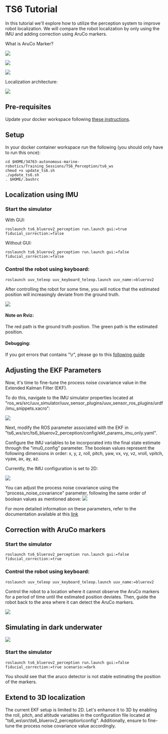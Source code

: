 # TS6 Tutorial #

In this tutorial we'll explore how to utilize the perception system to improve robot localization.
We will compare the robot localization by only using the IMU and adding correction using AruCo markers.

What is AruCo Marker?

![](assets/aruco_marker.png)

![](assets/aruco_gazebo.png)

![](assets/marker_placing.png)

Localization architecture:

![](assets/TS6_diagram.png)

## Pre-requisites ##

Update your docker workspace following [these instructions](https://gitlab.gbar.dtu.dk/dtu-asl/courses/34763-autonomous-marine-robotics/-/tree/main/#getting-course-updates).

## Setup ##

In your docker container workspace run the following (you should only have to run this once):

```
cd $HOME/34763-autonomous-marine-robotics/Training_Sessions/TS6_Perception/ts6_ws
chmod +x update_ts6.sh
./update_ts6.sh
. $HOME/.bashrc
```

## Localization using IMU ###

### Start the simulator

With GUI:

```
roslaunch ts6_bluerov2_perception run.launch gui:=true fiducial_correction:=false
```

Without GUI:

```
roslaunch ts6_bluerov2_perception run.launch gui:=false fiducial_correction:=false
```

### Control the robot using keyboard:
```
roslaunch uuv_teleop uuv_keyboard_teleop.launch uuv_name:=bluerov2 
```

After controlling the robot for some time, you will notice that the estimated position will increasingly deviate from the ground truth.

![](assets/ts6_imu_only.png)

#### Note on Rviz:
The red path is the ground truth position.
The green path is the estimated position.

#### Debugging:
If you got errors that contains "\r", please go to this [following guide](https://gitlab.gbar.dtu.dk/dtu-asl/courses/34763-autonomous-marine-robotics/-/tree/main/debugging.md)

## Adjusting the EKF Parameters ##

Now, it's time to fine-tune the process noise covariance value in the Extended Kalman Filter (EKF).

To do this, navigate to the IMU simulator properties located at "ros_ws/src/uuv_simulator/uuv_sensor_plugins/uuv_sensor_ros_plugins/urdf/imu_snippets.xacro":

![](assets/imu_simulator.png)

Next, modify the ROS parameter associated with the EKF in "ts6_ws/src/ts6_bluerov2_perception/config/ekf_params_imu_only.yaml".

Configure the IMU variables to be incorporated into the final state estimate through the "imu0_config" parameter. The boolean values represent the following dimensions in order: x, y, z, roll, pitch, yaw, vx, vy, vz, vroll, vpitch, vyaw, ax, ay, az.

Currently, the IMU configuration is set to 2D:

![](assets/imu_config.png)

You can adjust the process noise covariance using the "process_noise_covariance" parameter, following the same order of boolean values as mentioned above:
![](assets/process_noise_covariance.png)

For more detailed information on these parameters, refer to the documentation available at this [link](https://docs.ros.org/en/melodic/api/robot_localization/html/state_estimation_nodes.html)

## Correction with AruCo markers ###

### Start the simulator
```
roslaunch ts6_bluerov2_perception run.launch gui:=false fiducial_correction:=true
```

### Control the robot using keyboard:
```
roslaunch uuv_teleop uuv_keyboard_teleop.launch uuv_name:=bluerov2 
```

Control the robot to a location where it cannot observe the AruCo markers for a period of time until the estimated position deviates. Then, guide the robot back to the area where it can detect the AruCo markers.

![](assets/ts6_with_aruco_markers.png)

## Simulating in dark underwater ###

![](assets/dark_underwater.png)


### Start the simulator
```
roslaunch ts6_bluerov2_perception run.launch gui:=false fiducial_correction:=true scenario:=dark
```

You should see that the aruco detector is not stable estimating the position of the markers.


## Extend to 3D localization ###

The current EKF setup is limited to 2D. Let's enhance it to 3D by enabling the roll, pitch, and altitude variables in the configuration file located at "ts6_ws\src\ts6_bluerov2_perception\config". Additionally, ensure to fine-tune the process noise covariance value accordingly.